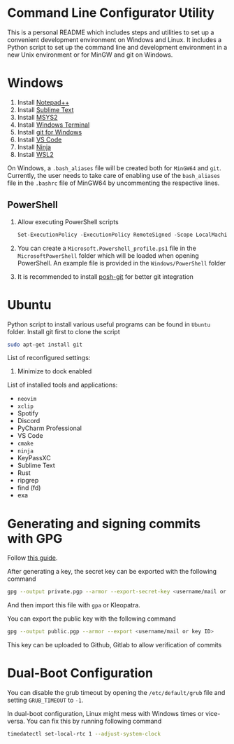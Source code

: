 # Command Line Configurator Utility

This is a personal README which includes steps and utilities to set up a convenient development
environment on Windows and Linux. It includes a Python script to set up the command line and
development environment in a new Unix environment or for MinGW and git on Windows.

# Windows

1. Install [Notepad++](https://notepad-plus-plus.org/downloads/)
2. Install [Sublime Text](https://www.sublimetext.com/)
3. Install [MSYS2](https://www.msys2.org/)
4. Install [Windows Terminal](https://www.microsoft.com/de-de/p/windows-terminal/9n0dx20hk701?rtc=1&activetab=pivot:overviewtab)
5. Install [git for Windows](https://git-scm.com/download/win)
6. Install [VS Code](https://code.visualstudio.com/)
7. Install [Ninja](https://ninja-build.org/)
8. Install [WSL2](https://docs.microsoft.com/en-us/windows/wsl/install-win10)

On Windows, a `.bash_aliases` file will be created both for `MinGW64` and `git`.
Currently, the user needs to take care of enabling use of the `bash_aliases` file in the 
`.bashrc` file of MinGW64 by uncommenting the respective lines.

## PowerShell

1. Allow executing PowerShell scripts
   ```ps
   Set-ExecutionPolicy -ExecutionPolicy RemoteSigned -Scope LocalMachine
   ```

2. You can create a `Microsoft.Powershell_profile.ps1` file in the `MicrosoftPowerShell`
   folder which will be loaded when opening PowerShell. An example file is provided in the
   `Windows/PowerShell` folder

3. It is recommended to install [posh-git](https://github.com/dahlbyk/posh-git) for better
   git integration

# Ubuntu

Python script to install various useful programs can be found in `Ubuntu` folder.
Install git first to clone the script

```sh
sudo apt-get install git
```

List of reconfigured settings:

1. Minimize to dock enabled

List of installed tools and applications:

- `neovim`
- `xclip`
- Spotify
- Discord
- PyCharm Professional
- VS Code
- `cmake`
- `ninja`
- KeyPassXC
- Sublime Text
- Rust
- ripgrep
- find (fd)
- exa

# Generating and signing commits with GPG

Follow [this guide](https://git-scm.com/book/en/v2/Git-Tools-Signing-Your-Work).

After generating a key, the secret key can be exported with the following command

```sh
gpg --output private.pgp --armor --export-secret-key <username/mail or key ID>
```

And then import this file with `gpa` or Kleopatra.

You can export the public key with the following command

```sh
gpg --output public.pgp --armor --export <username/mail or key ID>
```

This key can be uploaded to Github, Gitlab to allow verification of commits

# Dual-Boot Configuration

You can disable the grub timeout by opening the `/etc/default/grub` file and setting
`GRUB_TIMEOUT` to `-1`.

In dual-boot configuration, Linux might mess with Windows times or vice-versa. You can fix this
by running following command

```sh
timedatectl set-local-rtc 1 --adjust-system-clock
```
